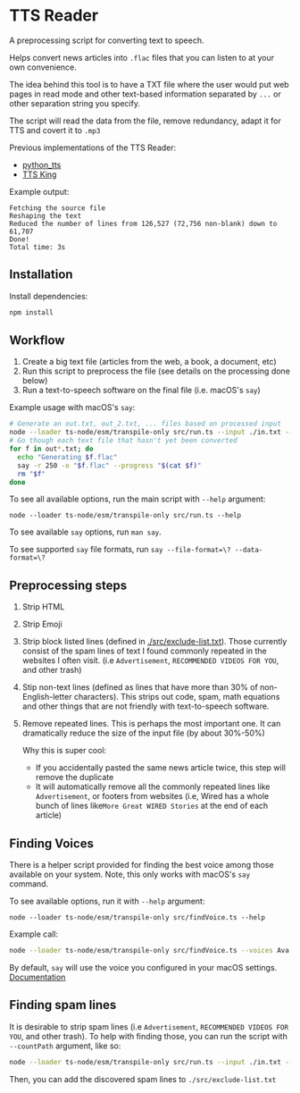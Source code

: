# TTS Reader

A preprocessing script for converting text to speech.

Helps convert news articles into `.flac` files that you can listen to at your
own convenience.

The idea behind this tool is to have a TXT file where the user would put web
pages in read mode and other text-based information separated by `...` or other
separation string you specify.

The script will read the data from the file, remove redundancy, adapt it for TTS
and covert it to `.mp3`

Previous implementations of the TTS Reader:

- [python_tts](https://github.com/maxxxxxdlp/python_tts/)
- [TTS King](https://github.com/maxxxxxdlp/tts_king/)

Example output:

```
Fetching the source file
Reshaping the text
Reduced the number of lines from 126,527 (72,756 non-blank) down to 61,707
Done!
Total time: 3s
```

## Installation

Install dependencies:

```sh
npm install
```

## Workflow

1. Create a big text file (articles from the web, a book, a document, etc)
2. Run this script to preprocess the file (see details on the processing done
   below)
3. Run a text-to-speech software on the final file (i.e. macOS's `say`)

Example usage with macOS's `say`:

```sh
# Generate an out.txt, out_2.txt, ... files based on processed input
node --loader ts-node/esm/transpile-only src/run.ts --input ./in.txt --output ./out.txt
# Go though each text file that hasn't yet been converted
for f in out*.txt; do
  echo "Generating $f.flac"
  say -r 250 -o "$f.flac" --progress "$(cat $f)"
  rm "$f"
done
```

To see all available options, run the main script with `--help` argument:

```
node --loader ts-node/esm/transpile-only src/run.ts --help
```

To see available `say` options, run `man say`.

To see supported `say` file formats, run `say --file-format=\? --data-format=\?`

## Preprocessing steps

1. Strip HTML
2. Strip Emoji
3. Strip block listed lines (defined in
   [./src/exclude-list.txt](./src/exclude-list.txt)). Those currently consist of
   the spam lines of text I found commonly repeated in the websites I often
   visit. (i.e `Advertisement`, `RECOMMENDED VIDEOS FOR YOU`, and other trash)
4. Stip non-text lines (defined as lines that have more than 30% of
   non-English-letter characters). This strips out code, spam, math equations
   and other things that are not friendly with text-to-speech software.
5. Remove repeated lines. This is perhaps the most important one. It can
   dramatically reduce the size of the input file (by about 30%-50%)

   Why this is super cool:

   - If you accidentally pasted the same news article twice, this step will
     remove the duplicate
   - It will automatically remove all the commonly repeated lines like
     `Advertisement`, or footers from websites (i.e, Wired has a whole bunch of
     lines like`More Great WIRED Stories` at the end of each article)

## Finding Voices

There is a helper script provided for finding the best voice among those
available on your system. Note, this only works with macOS's `say` command.

To see available options, run it with `--help` argument:

```
node --loader ts-node/esm/transpile-only src/findVoice.ts --help
```

Example call:

```sh
node --loader ts-node/esm/transpile-only src/findVoice.ts --voices Ava Karen Samantha --speed 200 --text "Hi! Isn't it cool to have a computer talk to you?"
```

By default, `say` will use the voice you configured in your macOS settings.
[Documentation](https://support.apple.com/guide/mac-help/change-spoken-content-settings-accessibility-spch638/mac)

## Finding spam lines

It is desirable to strip spam lines (i.e `Advertisement`,
`RECOMMENDED VIDEOS FOR YOU`, and other trash). To help with finding those, you
can run the script with `--countPath` argument, like so:

```sh
node --loader ts-node/esm/transpile-only src/run.ts --input ./in.txt --countPath ./counted.tsv
```

Then, you can add the discovered spam lines to `./src/exclude-list.txt`
